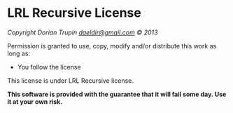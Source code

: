 LRL Recursive License
=====================
_Copyright Dorian Trupin <daeldir@gmail.com> © 2013_

Permission is granted  to  use,  copy,  modify and/or distribute this
work as long as:

 * You follow the license

This license is under LRL Recursive license.

**This software is provided with the guarantee that it will fail some
day. Use it at your own risk.**

